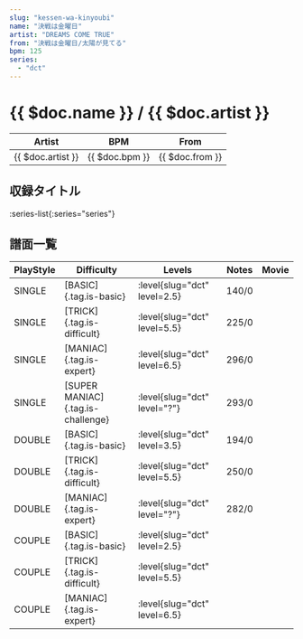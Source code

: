 ```yaml
---
slug: "kessen-wa-kinyoubi"
name: "決戦は金曜日"
artist: "DREAMS COME TRUE"
from: "決戦は金曜日/太陽が見てる"
bpm: 125
series:
  - "dct"
---
```


# {{ $doc.name }} / {{ $doc.artist }}

|Artist|BPM|From|
|------|---|----|
|{{ $doc.artist }}|{{ $doc.bpm }}|{{ $doc.from }}|

## 収録タイトル

:series-list{:series="series"}

## 譜面一覧

|PlayStyle|Difficulty|Levels|Notes|Movie|
|---------|----------|------|-----|-----|
|SINGLE|[BASIC]{.tag.is-basic}|:level{slug="dct" level=2.5}|140/0||
|SINGLE|[TRICK]{.tag.is-difficult}|:level{slug="dct" level=5.5}|225/0||
|SINGLE|[MANIAC]{.tag.is-expert}|:level{slug="dct" level=6.5}|296/0||
|SINGLE|[SUPER MANIAC]{.tag.is-challenge}|:level{slug="dct" level="?"}|293/0||
|DOUBLE|[BASIC]{.tag.is-basic}|:level{slug="dct" level=3.5}|194/0||
|DOUBLE|[TRICK]{.tag.is-difficult}|:level{slug="dct" level=5.5}|250/0||
|DOUBLE|[MANIAC]{.tag.is-expert}|:level{slug="dct" level="?"}|282/0||
|COUPLE|[BASIC]{.tag.is-basic}|:level{slug="dct" level=2.5}|||
|COUPLE|[TRICK]{.tag.is-difficult}|:level{slug="dct" level=5.5}|||
|COUPLE|[MANIAC]{.tag.is-expert}|:level{slug="dct" level=6.5}|||
